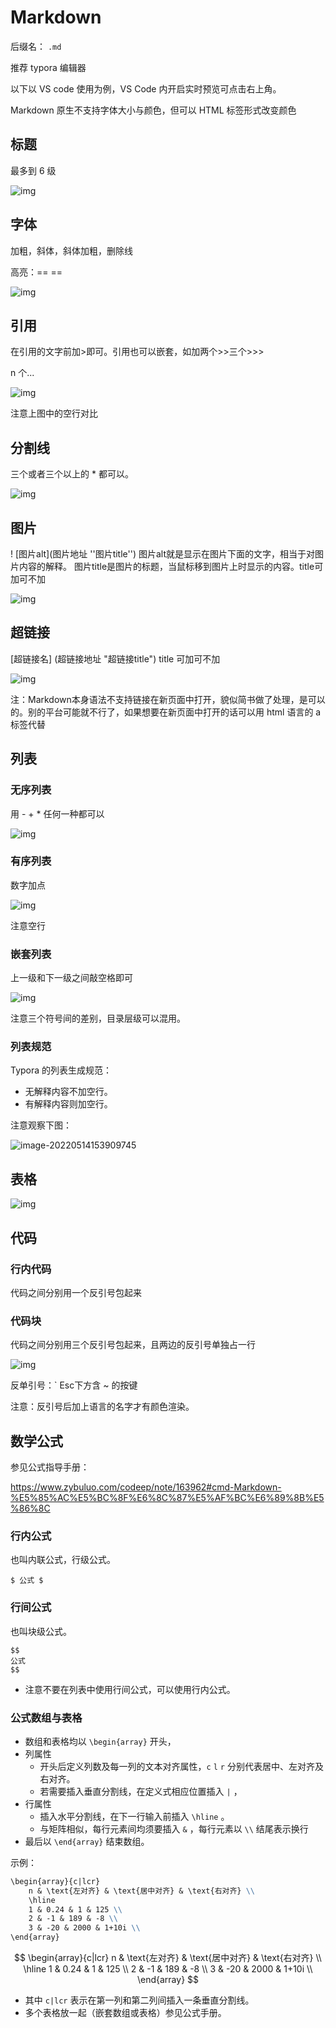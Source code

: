 # Markdown

后缀名：  `.md`

推荐 typora 编辑器

以下以 VS code 使用为例，VS Code 内开启实时预览可点击右上角。

Markdown 原生不支持字体大小与颜色，但可以 HTML 标签形式改变颜色

## 标题

最多到 6 级

![img](images/Markdown/clipboard-1617545621218.png)

## 字体

加粗，斜体，斜体加粗，删除线

高亮：==   ==

![img](images/Markdown/clipboard-1617545627697.png)

## 引用

在引用的文字前加>即可。引用也可以嵌套，如加两个>>三个>>>

n 个...

![img](images/Markdown/clipboard-1617545632598.png)

注意上图中的空行对比

## 分割线

三个或者三个以上的  \* 都可以。

![img](images/Markdown/clipboard-1617545637300.png)

## 图片

! [图片alt](图片地址 ''图片title'') 图片alt就是显示在图片下面的文字，相当于对图片内容的解释。 图片title是图片的标题，当鼠标移到图片上时显示的内容。title可加可不加

![img](images/Markdown/clipboard-1617545641364.png)

## 超链接

[超链接名] (超链接地址 "超链接title") title 可加可不加

![img](images/Markdown/clipboard-1617545647686.png)

注：Markdown本身语法不支持链接在新页面中打开，貌似简书做了处理，是可以的。别的平台可能就不行了，如果想要在新页面中打开的话可以用 html 语言的 a 标签代替

## 列表

### 无序列表

用 - + * 任何一种都可以

![img](images/Markdown/clipboard-1617545651960.png)

### 有序列表

数字加点

![img](images/Markdown/clipboard-1617545655717.png)

注意空行

### 嵌套列表

上一级和下一级之间敲空格即可

![img](images/Markdown/clipboard-1617545659069.png)

注意三个符号间的差别，目录层级可以混用。

### 列表规范

Typora 的列表生成规范：

- 无解释内容不加空行。
- 有解释内容则加空行。

注意观察下图：

![image-20220514153909745](images/Markdown/image-20220514153909745.png)

## 表格

![img](images/Markdown/clipboard-1617545662764.png)

## 代码

### 行内代码

代码之间分别用一个反引号包起来

### 代码块

代码之间分别用三个反引号包起来，且两边的反引号单独占一行

![img](images/Markdown/clipboard-1617545674405.png)

反单引号：`  Esc下方含 ~ 的按键

注意：反引号后加上语言的名字才有颜色渲染。

## 数学公式

参见公式指导手册：

https://www.zybuluo.com/codeep/note/163962#cmd-Markdown-%E5%85%AC%E5%BC%8F%E6%8C%87%E5%AF%BC%E6%89%8B%E5%86%8C

### 行内公式

也叫内联公式，行级公式。

```
$ 公式 $
```

### 行间公式

也叫块级公式。

```
$$
公式
$$
```

- 注意不要在列表中使用行间公式，可以使用行内公式。

### 公式数组与表格

- 数组和表格均以 `\begin{array}` 开头，
- 列属性
	- 开头后定义列数及每一列的文本对齐属性，`c` `l` `r` 分别代表居中、左对齐及右对齐。
	- 若需要插入垂直分割线，在定义式相应位置插入 `|` ，
- 行属性
	- 插入水平分割线，在下一行输入前插入 `\hline` 。
	- 与矩阵相似，每行元素间均须要插入 `&` ，每行元素以 `\\` 结尾表示换行
- 最后以 `\end{array}` 结束数组。

示例：

```markdown
\begin{array}{c|lcr}
    n & \text{左对齐} & \text{居中对齐} & \text{右对齐} \\
    \hline
    1 & 0.24 & 1 & 125 \\
    2 & -1 & 189 & -8 \\
    3 & -20 & 2000 & 1+10i \\
\end{array}
```

$$
\begin{array}{c|lcr}
    n & \text{左对齐} & \text{居中对齐} & \text{右对齐} \\
    \hline
    1 & 0.24 & 1 & 125 \\
    2 & -1 & 189 & -8 \\
    3 & -20 & 2000 & 1+10i \\
\end{array}
$$

- 其中 `c|lcr` 表示在第一列和第二列间插入一条垂直分割线。
- 多个表格放一起（嵌套数组或表格）参见公式手册。